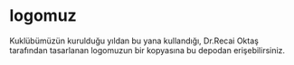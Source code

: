 # logomuz
Kuklübümüzün kurulduğu yıldan bu yana kullandığı, Dr.Recai Oktaş tarafından tasarlanan logomuzun bir kopyasına bu depodan erişebilirsiniz.
